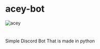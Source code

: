 # acey-bot
![acey](https://github.com/acxey/acey-bot/assets/148377456/10bece0b-1da6-4529-b8bc-38044a66b7f9)
#
Simple Discord Bot That is made in python
